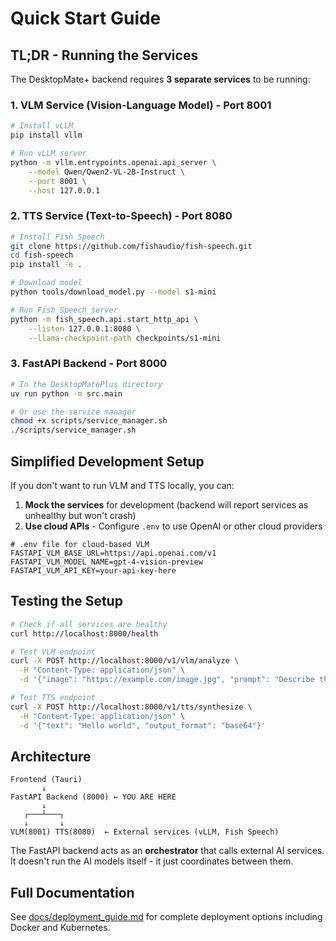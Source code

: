# Quick Start Guide

## TL;DR - Running the Services

The DesktopMate+ backend requires **3 separate services** to be running:

### 1. VLM Service (Vision-Language Model) - Port 8001
```bash
# Install vLLM
pip install vllm

# Run vLLM server
python -m vllm.entrypoints.openai.api_server \
    --model Qwen/Qwen2-VL-2B-Instruct \
    --port 8001 \
    --host 127.0.0.1
```

### 2. TTS Service (Text-to-Speech) - Port 8080
```bash
# Install Fish Speech
git clone https://github.com/fishaudio/fish-speech.git
cd fish-speech
pip install -e .

# Download model
python tools/download_model.py --model s1-mini

# Run Fish Speech server
python -m fish_speech.api.start_http_api \
    --listen 127.0.0.1:8080 \
    --llama-checkpoint-path checkpoints/s1-mini
```

### 3. FastAPI Backend - Port 8000
```bash
# In the DesktopMatePlus directory
uv run python -m src.main

# Or use the service manager
chmod +x scripts/service_manager.sh
./scripts/service_manager.sh
```

## Simplified Development Setup

If you don't want to run VLM and TTS locally, you can:

1. **Mock the services** for development (backend will report services as unhealthy but won't crash)
2. **Use cloud APIs** - Configure `.env` to use OpenAI or other cloud providers

```env
# .env file for cloud-based VLM
FASTAPI_VLM_BASE_URL=https://api.openai.com/v1
FASTAPI_VLM_MODEL_NAME=gpt-4-vision-preview
FASTAPI_VLM_API_KEY=your-api-key-here
```

## Testing the Setup

```bash
# Check if all services are healthy
curl http://localhost:8000/health

# Test VLM endpoint
curl -X POST http://localhost:8000/v1/vlm/analyze \
  -H "Content-Type: application/json" \
  -d '{"image": "https://example.com/image.jpg", "prompt": "Describe this"}'

# Test TTS endpoint
curl -X POST http://localhost:8000/v1/tts/synthesize \
  -H "Content-Type: application/json" \
  -d '{"text": "Hello world", "output_format": "base64"}'
```

## Architecture

```
Frontend (Tauri)
       ↓
FastAPI Backend (8000) ← YOU ARE HERE
       ↓
   ┌───┴───┐
   ↓       ↓
VLM(8001) TTS(8080)  ← External services (vLLM, Fish Speech)
```

The FastAPI backend acts as an **orchestrator** that calls external AI services. It doesn't run the AI models itself - it just coordinates between them.

## Full Documentation

See [docs/deployment_guide.md](docs/deployment_guide.md) for complete deployment options including Docker and Kubernetes.
